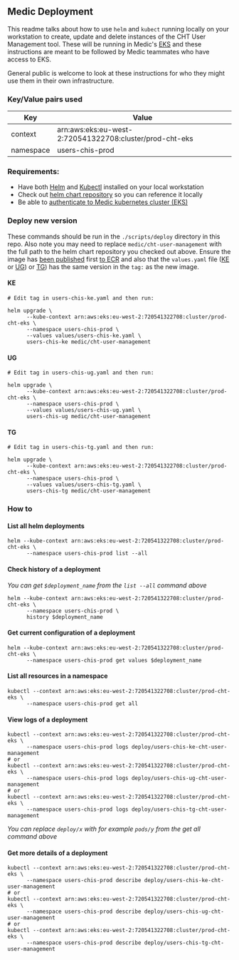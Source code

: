 ## Medic Deployment

This readme talks about how to use `helm` and `kubect`  running locally on your workstation to create, update and delete instances of the CHT User Management tool.  These will be running in Medic's [EKS](https://docs.aws.amazon.com/eks/latest/userguide/what-is-eks.html) and these instructions are meant to be followed by Medic teammates who have access to EKS.

General public is welcome to look at these instructions for who they might use them in their own infrastructure. 

### Key/Value pairs used 
| Key       | Value                                                   |
|-----------|---------------------------------------------------------|
| context   | arn:aws:eks:eu-west-2:720541322708:cluster/prod-cht-eks |
| namespace | users-chis-prod                                         |

### Requirements:
- Have both [Helm](https://helm.sh/) and  [Kubectl](https://kubernetes.io/docs/reference/kubectl/kubectl/) installed on your local workstation
- Check out [helm chart repository](https://github.com/medic/helm-charts/tree/main#usage) so you can reference it locally
- Be able to [authenticate to Medic kubernetes cluster (EKS)](https://github.com/medic/medic-infrastructure/blob/master/terraform/aws/dev/eks/access/README.md)


### Deploy new version

These commands should be run in the `./scripts/deploy` directory in this repo. Also note you may need to replace `medic/cht-user-management` with the full path to the helm chart repository you checked out above. Ensure the image has [been published](https://github.com/medic/cht-user-management/tree/main#publishing-new-docker-images) first [to ECR](https://gallery.ecr.aws/medic/cht-user-management) and also that the `values.yaml` file ([KE](https://github.com/medic/cht-user-management/blob/main/scripts/deploy/values/users-chis-ke.yaml) or [UG](https://github.com/medic/cht-user-management/blob/main/scripts/deploy/values/users-chis-ug.yaml))  or [TG](https://github.com/medic/cht-user-management/blob/main/scripts/deploy/values/users-chis-tg.yaml)) has the same version in the `tag:` as the new image.

#### KE
```shell
# Edit tag in users-chis-ke.yaml and then run:

helm upgrade \
      --kube-context arn:aws:eks:eu-west-2:720541322708:cluster/prod-cht-eks \
      --namespace users-chis-prod \
      --values values/users-chis-ke.yaml \
      users-chis-ke medic/cht-user-management
```
#### UG
```shell
# Edit tag in users-chis-ug.yaml and then run:

helm upgrade \
      --kube-context arn:aws:eks:eu-west-2:720541322708:cluster/prod-cht-eks \
      --namespace users-chis-prod \
      --values values/users-chis-ug.yaml \
      users-chis-ug medic/cht-user-management
```
#### TG
```shell
# Edit tag in users-chis-tg.yaml and then run:

helm upgrade \
      --kube-context arn:aws:eks:eu-west-2:720541322708:cluster/prod-cht-eks \
      --namespace users-chis-prod \
      --values values/users-chis-tg.yaml \
      users-chis-tg medic/cht-user-management
```
### How to

#### List all helm deployments
```shell
helm --kube-context arn:aws:eks:eu-west-2:720541322708:cluster/prod-cht-eks \
      --namespace users-chis-prod list --all
```

#### Check history of a deployment

_You can get `$deployment_name` from the `list --all` command above_

```shell
helm --kube-context arn:aws:eks:eu-west-2:720541322708:cluster/prod-cht-eks \
      --namespace users-chis-prod \
      history $deployment_name
```

#### Get current configuration of a deployment
```shell
helm --kube-context arn:aws:eks:eu-west-2:720541322708:cluster/prod-cht-eks \
      --namespace users-chis-prod get values $deployment_name
```

#### List all resources in a namespace
```shell
kubectl --context arn:aws:eks:eu-west-2:720541322708:cluster/prod-cht-eks \
      --namespace users-chis-prod get all
```

#### View logs of a deployment
```shell
kubectl --context arn:aws:eks:eu-west-2:720541322708:cluster/prod-cht-eks \
      --namespace users-chis-prod logs deploy/users-chis-ke-cht-user-management
# or
kubectl --context arn:aws:eks:eu-west-2:720541322708:cluster/prod-cht-eks \
      --namespace users-chis-prod logs deploy/users-chis-ug-cht-user-management
# or
kubectl --context arn:aws:eks:eu-west-2:720541322708:cluster/prod-cht-eks \
      --namespace users-chis-prod logs deploy/users-chis-tg-cht-user-management
```
_You can replace `deploy/x` with for example `pods/y` from the get all command above_

#### Get more details of a deployment
```shell
kubectl --context arn:aws:eks:eu-west-2:720541322708:cluster/prod-cht-eks \
      --namespace users-chis-prod describe deploy/users-chis-ke-cht-user-management
# or
kubectl --context arn:aws:eks:eu-west-2:720541322708:cluster/prod-cht-eks \
      --namespace users-chis-prod describe deploy/users-chis-ug-cht-user-management
# or
kubectl --context arn:aws:eks:eu-west-2:720541322708:cluster/prod-cht-eks \
      --namespace users-chis-prod describe deploy/users-chis-tg-cht-user-management
```
